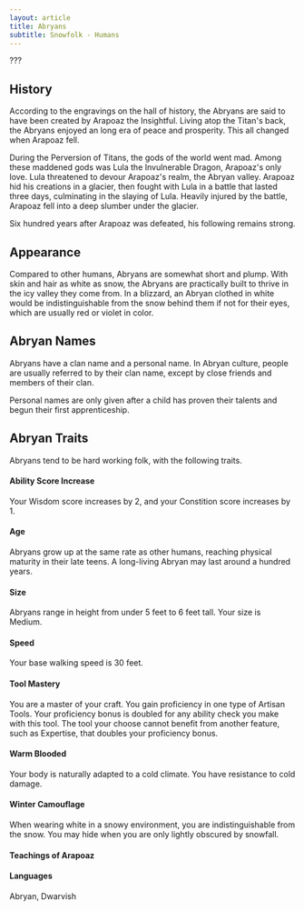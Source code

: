 ```yaml
---
layout: article
title: Abryans
subtitle: Snowfolk - Humans
---
```


???

## History
According to the engravings on the hall of history, the Abryans are said to
have been created by Arapoaz the Insightful. Living atop the Titan's back, the
Abryans enjoyed an long era of peace and prosperity. This all changed when
Arapoaz fell.

During the Perversion of Titans, the gods of the world went mad. Among these
maddened gods was Lula the Invulnerable Dragon, Arapoaz's only love. Lula
threatened to devour Arapoaz's realm, the Abryan valley. Arapoaz hid his
creations in a glacier, then fought with Lula in a battle that lasted three
days, culminating in the slaying of Lula. Heavily injured by the battle,
Arapoaz fell into a deep slumber under the glacier.

Six hundred years after Arapoaz was defeated, his following remains strong.


## Appearance
Compared to other humans, Abryans are somewhat short and plump. With skin
and hair as white as snow, the Abryans are practically built to thrive in the
icy valley they come from. In a blizzard, an Abryan clothed in white would be
indistinguishable from the snow behind them if not for their eyes, which are
usually red or violet in color.


## Abryan Names
Abryans have a clan name and a personal name. In Abryan culture, people are
usually referred to by their clan name, except by close friends and members
of their clan.  

Personal names are only given after a child has proven their talents and begun
their first apprenticeship.


## Abryan Traits
Abryans tend to be hard working folk, with the following traits.

#### Ability Score Increase
Your Wisdom score increases by 2, and your Constition score increases by 1.

#### Age
Abryans grow up at the same rate as other humans, reaching physical maturity
in their late teens. A long-living Abryan may last around a hundred years.

#### Size
Abryans range in height from under 5 feet to 6 feet tall. Your size is Medium.

#### Speed
Your base walking speed is 30 feet.

#### Tool Mastery
You are a master of your craft. You gain proficiency in one type of Artisan
Tools. Your proficiency bonus is doubled for any ability check you make with
this tool. The tool your choose cannot benefit from another feature, such as
Expertise, that doubles your proficiency bonus.

#### Warm Blooded
Your body is naturally adapted to a cold climate. You have resistance to cold
damage.

#### Winter Camouflage
When wearing white in a snowy environment, you are indistinguishable from the
snow. You may hide when you are only lightly obscured by snowfall.

#### Teachings of Arapoaz


#### Languages
Abryan, Dwarvish
